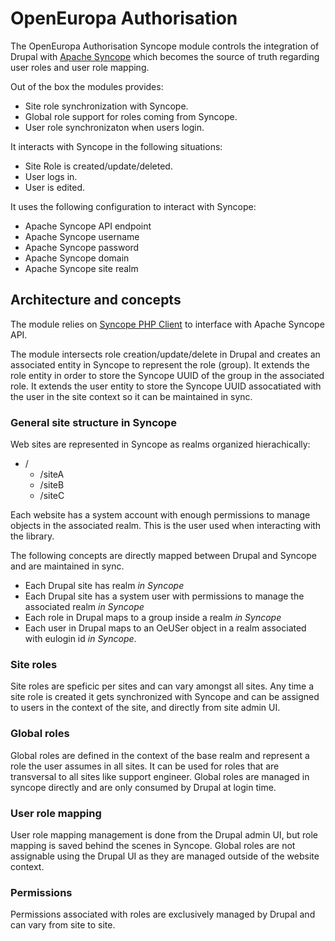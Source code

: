# OpenEuropa Authorisation

The OpenEuropa Authorisation Syncope module controls the integration of Drupal with [Apache Syncope](https://syncope.apache.org/) which becomes the source of truth regarding user roles and user role mapping.
 
 
Out of the box the modules provides:
- Site role synchronization with Syncope.
- Global role support for roles coming from Syncope.
- User role synchronizaton when users login.

It interacts with Syncope in the following situations:
- Site Role is created/update/deleted.
- User logs in.
- User is edited.

It uses the following configuration to interact with Syncope:
- Apache Syncope API endpoint
- Apache Syncope username
- Apache Syncope password
- Apache Syncope domain
- Apache Syncope site realm

## Architecture and concepts
The module relies on [Syncope PHP Client](https://github.com/openeuropa/syncope-php-client) to interface with Apache Syncope API.

The module intersects role creation/update/delete in Drupal and creates an associated entity in Syncope to represent the role (group). 
It extends the role entity in order to store the Syncope UUID of the group in the associated role. 
It extends the user entity to store the Syncope UUID assocatiated with the user in the site context so it can be maintained in sync.

### General site structure in Syncope
Web sites are represented in Syncope as realms organized hierachically:

- /
  - /siteA
  - /siteB
  - /siteC

Each website has a system account with enough permissions to manage objects in the associated realm. This is the user used when interacting with the library.

The following concepts are directly mapped between Drupal and Syncope and are maintained in sync.

- Each Drupal site has realm *in Syncope*
- Each Drupal site has a system user with permissions to manage the associated realm *in Syncope*
- Each role in Drupal maps to a group inside a realm *in Syncope*
- Each user in Drupal maps to an OeUSer object in a realm associated with eulogin id *in Syncope*.

### Site roles
Site roles are speficic per sites and can vary amongst all sites. Any time a site role is created it gets synchronized with Syncope and can be assigned to users in the context of the site, and directly from site admin UI.

### Global roles
Global roles are defined in the context of the base realm and represent a role the user assumes in all sites. It can be used for roles that are transversal to all sites like support engineer.
Global roles are managed in syncope directly and are only consumed by Drupal at login time.

### User role mapping
User role mapping management is done from the Drupal admin UI, but role mapping is saved behind the scenes in Syncope.
Global roles are not assignable using the Drupal UI as they are managed outside of the website context.

### Permissions
Permissions associated with roles are exclusively managed by Drupal and can vary from site to site.

